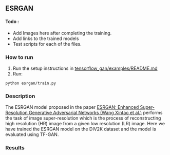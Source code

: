 ## ESRGAN

#### Todo :
* Add Images here after completing the training. 
* Add links to the trained models
* Test scripts for each of the files.  
### How to run
1. Run the setup instructions in [tensorflow_gan/examples/README.md](https://github.com/tensorflow/gan/blob/master/tensorflow_gan/examples/README.md#steps-to-run-an-example)
2. Run:
```
python esrgan/train.py
```
### Description
The ESRGAN model proposed in the paper [ESRGAN: Enhanced Super-Resolution Generative Adversarial Networks (Wang Xintao et al.)](https://arxiv.org/abs/1809.00219) performs the task of image super-resolution which is the process of reconstructing high resolution (HR) image from a given low resolution (LR) image. Here we have trained the ESRGAN model on the DIV2K dataset and the model is evaluated using TF-GAN.  

### Results
